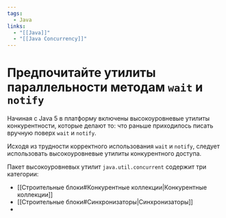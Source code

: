 ```yaml
---
tags:
  - Java
links:
  - "[[Java]]"
  - "[[Java Concurrency]]"
---
```

# Предпочитайте утилиты параллельности методам `wait` и `notify`

Начиная с Java 5 в платформу включены высокоуровневые утилиты конкурентности, которые делают то: что раньше приходилось писать вручную поверх `wait` и `notify`.

Исходя из трудности корректного использования `wait` и `notify`, следует использовать высокоуровневые утилиты конкурентного доступа.

Пакет высокоуровневых утилит `java.util.concurrent` содержит три категории:
 - [[Строительные блоки#Конкурентные коллекции|Конкурентные коллекции]]
 - [[Строительные блоки#Синхронизаторы|Синхронизаторы]]
 - 
